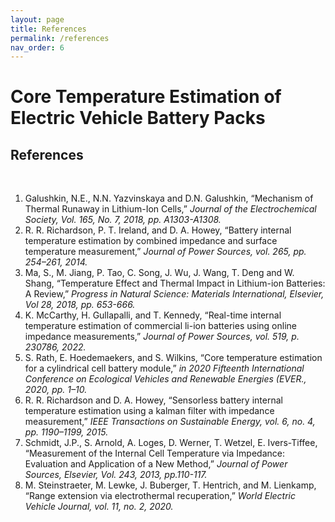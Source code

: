 ```yaml
---
layout: page
title: References
permalink: /references
nav_order: 6
---
```


# Core Temperature Estimation of Electric Vehicle Battery Packs

## References
<br/>

1. Galushkin, N.E., N.N. Yazvinskaya and D.N. Galushkin, “Mechanism of Thermal Runaway in Lithium-Ion Cells,” _Journal of the Electrochemical Society, Vol. 165, No. 7, 2018, pp. A1303-A1308._<br/>
2. R. R. Richardson, P. T. Ireland, and D. A. Howey, “Battery internal temperature estimation by combined impedance and surface temperature measurement,” _Journal of Power Sources, vol. 265, pp. 254–261, 2014._<br/>
3. Ma, S., M. Jiang, P. Tao, C. Song, J. Wu, J. Wang, T. Deng and W. Shang, “Temperature Effect and Thermal Impact in Lithium-ion Batteries: A Review,” _Progress in Natural Science: Materials International, Elsevier, Vol 28, 2018, pp. 653-666._<br/>
4. K. McCarthy, H. Gullapalli, and T. Kennedy, “Real-time internal temperature estimation of commercial li-ion batteries using online impedance measurements,” _Journal of Power Sources, vol. 519, p. 230786, 2022._<br/>
5. S. Rath, E. Hoedemaekers, and S. Wilkins, “Core temperature estimation for a cylindrical cell battery module,” _in 2020 Fifteenth International Conference on Ecological Vehicles and Renewable Energies (EVER., 2020, pp. 1–10._<br/>
6. R. R. Richardson and D. A. Howey, “Sensorless battery internal temperature estimation using a kalman filter with impedance measurement,” _IEEE Transactions on Sustainable Energy, vol. 6, no. 4, pp. 1190–1199, 2015._<br/>
7. Schmidt, J.P., S. Arnold, A. Loges, D. Werner, T. Wetzel, E. Ivers-Tiffee, “Measurement of the Internal Cell Temperature via Impedance: Evaluation and Application of a New Method,” _Journal of Power Sources, Elsevier, Vol. 243, 2013, pp.110-117._<br/>
8. M. Steinstraeter, M. Lewke, J. Buberger, T. Hentrich, and M. Lienkamp, “Range extension via electrothermal recuperation,” _World Electric Vehicle Journal, vol. 11, no. 2, 2020._<br/>
